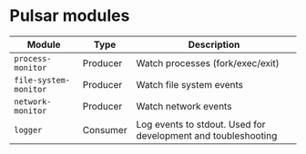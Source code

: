 # Pulsar modules

| Module | Type | Description |
|--------|------|-------------|
| `process-monitor` | Producer | Watch processes (fork/exec/exit)
| `file-system-monitor` | Producer | Watch file system events
| `network-monitor` | Producer | Watch network events
| `logger` | Consumer | Log events to stdout. Used for development and toubleshooting
